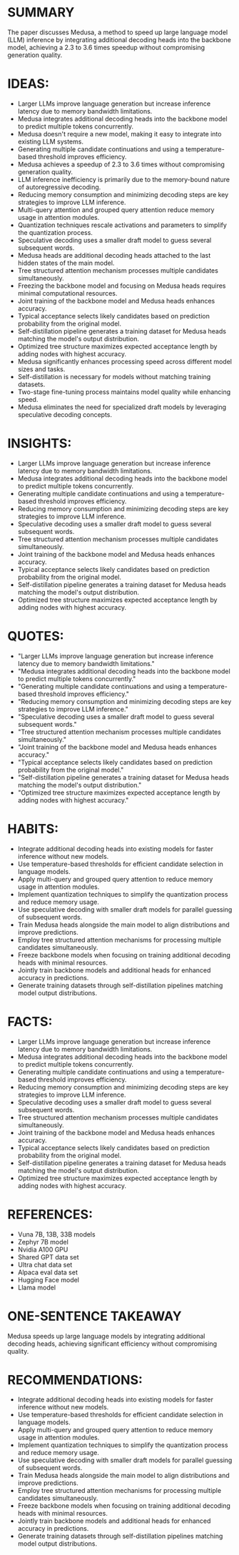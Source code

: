 # SUMMARY
The paper discusses Medusa, a method to speed up large language model (LLM) inference by integrating additional decoding heads into the backbone model, achieving a 2.3 to 3.6 times speedup without compromising generation quality.

# IDEAS:
- Larger LLMs improve language generation but increase inference latency due to memory bandwidth limitations.
- Medusa integrates additional decoding heads into the backbone model to predict multiple tokens concurrently.
- Medusa doesn't require a new model, making it easy to integrate into existing LLM systems.
- Generating multiple candidate continuations and using a temperature-based threshold improves efficiency.
- Medusa achieves a speedup of 2.3 to 3.6 times without compromising generation quality.
- LLM inference inefficiency is primarily due to the memory-bound nature of autoregressive decoding.
- Reducing memory consumption and minimizing decoding steps are key strategies to improve LLM inference.
- Multi-query attention and grouped query attention reduce memory usage in attention modules.
- Quantization techniques rescale activations and parameters to simplify the quantization process.
- Speculative decoding uses a smaller draft model to guess several subsequent words.
- Medusa heads are additional decoding heads attached to the last hidden states of the main model.
- Tree structured attention mechanism processes multiple candidates simultaneously.
- Freezing the backbone model and focusing on Medusa heads requires minimal computational resources.
- Joint training of the backbone model and Medusa heads enhances accuracy.
- Typical acceptance selects likely candidates based on prediction probability from the original model.
- Self-distillation pipeline generates a training dataset for Medusa heads matching the model's output distribution.
- Optimized tree structure maximizes expected acceptance length by adding nodes with highest accuracy.
- Medusa significantly enhances processing speed across different model sizes and tasks.
- Self-distillation is necessary for models without matching training datasets.
- Two-stage fine-tuning process maintains model quality while enhancing speed.
- Medusa eliminates the need for specialized draft models by leveraging speculative decoding concepts.

# INSIGHTS:
- Larger LLMs improve language generation but increase inference latency due to memory bandwidth limitations.
- Medusa integrates additional decoding heads into the backbone model to predict multiple tokens concurrently.
- Generating multiple candidate continuations and using a temperature-based threshold improves efficiency.
- Reducing memory consumption and minimizing decoding steps are key strategies to improve LLM inference.
- Speculative decoding uses a smaller draft model to guess several subsequent words.
- Tree structured attention mechanism processes multiple candidates simultaneously.
- Joint training of the backbone model and Medusa heads enhances accuracy.
- Typical acceptance selects likely candidates based on prediction probability from the original model.
- Self-distillation pipeline generates a training dataset for Medusa heads matching the model's output distribution.
- Optimized tree structure maximizes expected acceptance length by adding nodes with highest accuracy.

# QUOTES:
- "Larger LLMs improve language generation but increase inference latency due to memory bandwidth limitations."
- "Medusa integrates additional decoding heads into the backbone model to predict multiple tokens concurrently."
- "Generating multiple candidate continuations and using a temperature-based threshold improves efficiency."
- "Reducing memory consumption and minimizing decoding steps are key strategies to improve LLM inference."
- "Speculative decoding uses a smaller draft model to guess several subsequent words."
- "Tree structured attention mechanism processes multiple candidates simultaneously."
- "Joint training of the backbone model and Medusa heads enhances accuracy."
- "Typical acceptance selects likely candidates based on prediction probability from the original model."
- "Self-distillation pipeline generates a training dataset for Medusa heads matching the model's output distribution."
- "Optimized tree structure maximizes expected acceptance length by adding nodes with highest accuracy."

# HABITS:
- Integrate additional decoding heads into existing models for faster inference without new models.
- Use temperature-based thresholds for efficient candidate selection in language models.
- Apply multi-query and grouped query attention to reduce memory usage in attention modules.
- Implement quantization techniques to simplify the quantization process and reduce memory usage.
- Use speculative decoding with smaller draft models for parallel guessing of subsequent words.
- Train Medusa heads alongside the main model to align distributions and improve predictions.
- Employ tree structured attention mechanisms for processing multiple candidates simultaneously.
- Freeze backbone models when focusing on training additional decoding heads with minimal resources.
- Jointly train backbone models and additional heads for enhanced accuracy in predictions.
- Generate training datasets through self-distillation pipelines matching model output distributions.

# FACTS:
- Larger LLMs improve language generation but increase inference latency due to memory bandwidth limitations.
- Medusa integrates additional decoding heads into the backbone model to predict multiple tokens concurrently.
- Generating multiple candidate continuations and using a temperature-based threshold improves efficiency.
- Reducing memory consumption and minimizing decoding steps are key strategies to improve LLM inference.
- Speculative decoding uses a smaller draft model to guess several subsequent words.
- Tree structured attention mechanism processes multiple candidates simultaneously.
- Joint training of the backbone model and Medusa heads enhances accuracy.
- Typical acceptance selects likely candidates based on prediction probability from the original model.
- Self-distillation pipeline generates a training dataset for Medusa heads matching the model's output distribution.
- Optimized tree structure maximizes expected acceptance length by adding nodes with highest accuracy.

# REFERENCES:
- Vuna 7B, 13B, 33B models
- Zephyr 7B model
- Nvidia A100 GPU
- Shared GPT data set
- Ultra chat data set
- Alpaca eval data set
- Hugging Face model
- Llama model

# ONE-SENTENCE TAKEAWAY
Medusa speeds up large language models by integrating additional decoding heads, achieving significant efficiency without compromising quality.

# RECOMMENDATIONS:
- Integrate additional decoding heads into existing models for faster inference without new models.
- Use temperature-based thresholds for efficient candidate selection in language models.
- Apply multi-query and grouped query attention to reduce memory usage in attention modules.
- Implement quantization techniques to simplify the quantization process and reduce memory usage.
- Use speculative decoding with smaller draft models for parallel guessing of subsequent words.
- Train Medusa heads alongside the main model to align distributions and improve predictions.
- Employ tree structured attention mechanisms for processing multiple candidates simultaneously.
- Freeze backbone models when focusing on training additional decoding heads with minimal resources.
- Jointly train backbone models and additional heads for enhanced accuracy in predictions.
- Generate training datasets through self-distillation pipelines matching model output distributions.